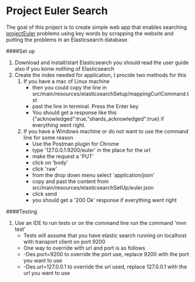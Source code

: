 # Project Euler Search
The goal of this project is to create simple web app that enables searching [projectEuler](projecteuler.net) problems using key words by scrapping the website and putting the problems in an Elasticsearch database.

####Set up
1. Download and install/start Elasticsearch you should read the user guide also if you konw nothing of Elasticsearch
2. Create the index needed for application, I procide two methods for this
   1. If you have a mac of Linux machine 
      - then you could copy the line in src/main/resources/elasticsearchSetup/mappingCurlCommand.txt 
      - past the line in terminal. Press the Enter key
      - You should get a response like this {"acknowledged":true,"shards_acknowledged":true} if everything went right.
   2. If you have a Windows machine or do not want to use the command line for some reason
      - Use the Postman plugin for Chrome
      - type '127.0.0.1:9200/euler' in the place for the url
      - make the request a 'PUT' 
      - click on 'body'
      - click 'raw' 
      - from the drop down menu select 'application/json'
      - copy and past the content from src/main/resources/elasticsearchSetUp/euler.json 
      - click send 
      - you should get a '200 Ok' response if everything went right
      
      
####Testing
1. Use an IDE to run tests or on the command line run the command 'mvn test'
   - Tests will assume that you have elastic search running on localhost with transport client on port 9200
   - One way to override with url and port is as follows
    - -Des.port=9200 to override the port use, replace 9200 with the port you want to use
    - -Des.url=127.0.0.1 to override the url used, replace 127.0.0.1 with the url you want to use